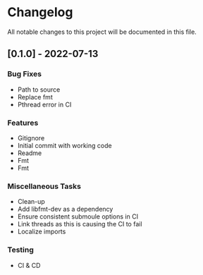# Changelog

All notable changes to this project will be documented in this file.

## [0.1.0] - 2022-07-13

### Bug Fixes

- Path to source
- Replace fmt
- Pthread error in CI

### Features

- Gitignore
- Initial commit with working code
- Readme
- Fmt
- Fmt

### Miscellaneous Tasks

- Clean-up
- Add libfmt-dev as a dependency
- Ensure consistent submoule options in CI
- Link threads as this is causing the CI to fail
- Localize imports

### Testing

- CI & CD

<!-- generated by git-cliff -->
